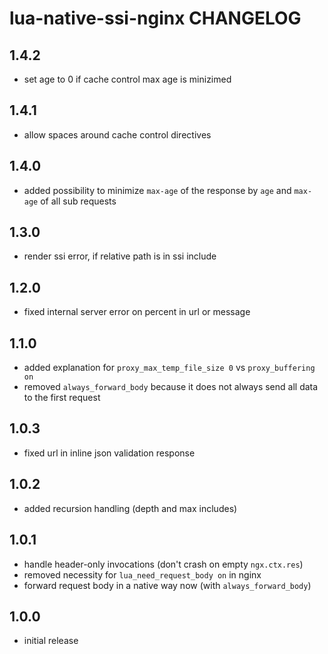 # lua-native-ssi-nginx CHANGELOG

## 1.4.2

- set age to 0 if cache control max age is minizimed

## 1.4.1

- allow spaces around cache control directives

## 1.4.0

- added possibility to minimize `max-age` of the response by `age` and `max-age` of all sub requests

## 1.3.0

- render ssi error, if relative path is in ssi include

## 1.2.0

- fixed internal server error on percent in url or message

## 1.1.0

- added explanation for `proxy_max_temp_file_size 0` vs `proxy_buffering on`
- removed `always_forward_body` because it does not always send all data to the first request

## 1.0.3

- fixed url in inline json validation response

## 1.0.2

- added recursion handling (depth and max includes)

## 1.0.1

- handle header-only invocations (don't crash on empty `ngx.ctx.res`)
- removed necessity for `lua_need_request_body on` in nginx
- forward request body in a native way now (with `always_forward_body`)

## 1.0.0

- initial release
